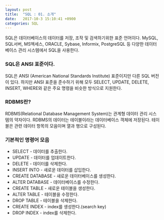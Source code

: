 ```yaml
---
layout: post
title:  "SQL : 01. 소개"
date:   2017-10-3 15:10:41 +0900
categories: SQL
---
```



SQL은 데이터베이스의 데이터를 저장, 조작 및 검색하기위한 표준 언어이다. MySQL, SQL서버, MS엑세스, ORACLE, Sybase, Informix, PostgreSQL 등 다양한 데이터베이스 관리 시스템에서 SQL을 사용한다.

### SQL은 ANSI 표준이다.

SQL은 ANSI (American National Standards Institute) 표준이지만 다른 SQL 버전이 있다. 하지만 ANSI 표준을 준수하기 위해 모두 SELECT, UPDATE, DELETE, INSERT, WHERE와 같은 주요 명령을 비슷한 방식으로 지원한다.

### RDBMS란?

RDBMS(Relational Database Management System)는 관계형 데이터 관리 시스템의 약자이다.
RDBMS의 데이터는 테이블이라는 데이터베이스 객체에 저장된다. 테이블은 관련 데이터 항목의 모음이며 열과 행으로 구성된다.


### 기본적인 명령어 모음

- SELECT - 데이터를 추출한다.
- UPDATE - 데이터를 업데이트한다.
- DELETE - 데이터를 삭제한다.
- INSERT INTO - 새로운 데이터를 삽입한다.
- CREATE DATABASE - 새로운 데이터베이스를 생성한다.
- ALTER DATABASE - 데이터베이스를 수정한다.
- CREATE TABLE - 새로운 테이블을 생성한다.
- ALTER TABLE - 테이블을 수정한다.
- DROP TABLE - 테이블을 삭제한다.
- CREATE INDEX - index를 생성한다.(search key)
- DROP INDEX - index를 삭제한다.

